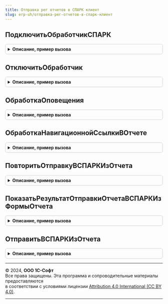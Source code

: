 ```yaml
---
title: Отправка рег отчетов в СПАРК клиент
slug: erp-uh/отправка-рег-отчетов-в-спарк-клиент
---
```



## ПодключитьОбработчикСПАРК
<details style="margin: 1em 0; padding: 0.5em; border: 1px solid #ccc; border-radius: 6px;">

<summary style="font-weight: bold; cursor: pointer;">Описание, пример вызова</summary>

```bsl

Процедура ПодключитьОбработчикСПАРК(Отправить = Истина, Предупредить = Истина, Интервал = Неопределено) Экспорт
```

Пример вызова
```bsl
ОтправкаРегОтчетовВСПАРККлиент.ПодключитьОбработчикСПАРК(Отправить, Предупредить, Интервал);
```
</details>

## ОтключитьОбработчик
<details style="margin: 1em 0; padding: 0.5em; border: 1px solid #ccc; border-radius: 6px;">

<summary style="font-weight: bold; cursor: pointer;">Описание, пример вызова</summary>

```bsl

Процедура ОтключитьОбработчик(Имя) Экспорт
```

Пример вызова
```bsl
ОтправкаРегОтчетовВСПАРККлиент.ОтключитьОбработчик(Имя) 
```
</details>

## ОбработкаОповещения
<details style="margin: 1em 0; padding: 0.5em; border: 1px solid #ccc; border-radius: 6px;">

<summary style="font-weight: bold; cursor: pointer;">Описание, пример вызова</summary>

```bsl

Процедура ОбработкаОповещения(Форма, ИмяСобытия, Параметр, Источник) Экспорт
```

Пример вызова
```bsl
ОтправкаРегОтчетовВСПАРККлиент.ОбработкаОповещения(Форма, ИмяСобытия, Параметр, Источник) 
```
</details>

## ОбработкаНавигационнойСсылкиВОтчете
<details style="margin: 1em 0; padding: 0.5em; border: 1px solid #ccc; border-radius: 6px;">

<summary style="font-weight: bold; cursor: pointer;">Описание, пример вызова</summary>

```bsl

Процедура ОбработкаНавигационнойСсылкиВОтчете(Форма, Элемент, НавигационнаяСсылкаФорматированнойСтроки, СтандартнаяОбработка) Экспорт
```

Пример вызова
```bsl
ОтправкаРегОтчетовВСПАРККлиент.ОбработкаНавигационнойСсылкиВОтчете(Форма, Элемент, НавигационнаяСсылкаФорматированнойСтроки, СтандартнаяОбработка) 
```
</details>

## ПовторитьОтправкуВСПАРКИзОтчета
<details style="margin: 1em 0; padding: 0.5em; border: 1px solid #ccc; border-radius: 6px;">

<summary style="font-weight: bold; cursor: pointer;">Описание, пример вызова</summary>

```bsl

Процедура ПовторитьОтправкуВСПАРКИзОтчета(Форма) Экспорт
```

Пример вызова
```bsl
ОтправкаРегОтчетовВСПАРККлиент.ПовторитьОтправкуВСПАРКИзОтчета(Форма) 
```
</details>

## ПоказатьРезультатОтправкиОтчетаВСПАРКИзФормыОтчета
<details style="margin: 1em 0; padding: 0.5em; border: 1px solid #ccc; border-radius: 6px;">

<summary style="font-weight: bold; cursor: pointer;">Описание, пример вызова</summary>

```bsl

Процедура ПоказатьРезультатОтправкиОтчетаВСПАРКИзФормыОтчета(Форма, СразуПререотправить = Ложь, ОткрытьПредложение = Ложь) Экспорт
```

Пример вызова
```bsl
ОтправкаРегОтчетовВСПАРККлиент.ПоказатьРезультатОтправкиОтчетаВСПАРКИзФормыОтчета(Форма, СразуПререотправить, ОткрытьПредложение);
```
</details>

## ОтправитьВСПАРКИзОтчета
<details style="margin: 1em 0; padding: 0.5em; border: 1px solid #ccc; border-radius: 6px;">

<summary style="font-weight: bold; cursor: pointer;">Описание, пример вызова</summary>

```bsl

Процедура ОтправитьВСПАРКИзОтчета(Форма) Экспорт
```

Пример вызова
```bsl
ОтправкаРегОтчетовВСПАРККлиент.ОтправитьВСПАРКИзОтчета(Форма) 
```
</details>

---

© 2024, **ООО 1С-Софт**  
Все права защищены. Эта программа и сопроводительные материалы предоставляются  
в соответствии с условиями лицензии [Attribution 4.0 International (CC BY 4.0)](https://creativecommons.org/licenses/by/4.0/legalcode).

---
